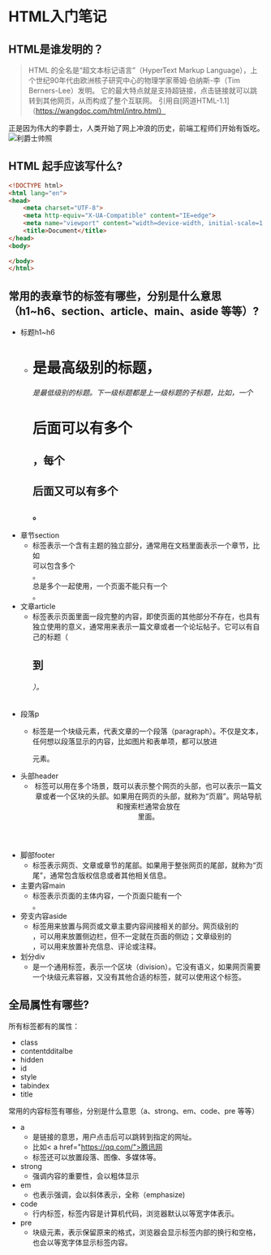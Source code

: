 # HTML入门笔记

## HTML是谁发明的？
> HTML 的全名是“超文本标记语言”（HyperText Markup Language），上个世纪90年代由欧洲核子研究中心的物理学家蒂姆·伯纳斯-李（Tim Berners-Lee）发明。
它的最大特点就是支持超链接，点击链接就可以跳转到其他网页，从而构成了整个互联网。
> 引用自[网道HTML-1.1]（https://wangdoc.com/html/intro.html）

正是因为伟大的李爵士，人类开始了网上冲浪的历史，前端工程师们开始有饭吃。
![利爵士帅照](http://t2.gstatic.com/licensed-image?q=tbn:ANd9GcQi-4GrRiraxgytp4QE_LvAVI3etbINALVH_8LfqWCCeAou6h_vb5-VvOme1kAY)

## HTML 起手应该写什么?
```html
<!DOCTYPE html>
<html lang="en">
<head>
    <meta charset="UTF-8">
    <meta http-equiv="X-UA-Compatible" content="IE=edge">
    <meta name="viewport" content="width=device-width, initial-scale=1.0">
    <title>Document</title>
</head>
<body>
    
</body>
</html>
```
## 常用的表章节的标签有哪些，分别是什么意思（h1~h6、section、article、main、aside 等等）?
- 标题h1~h6
  - <h1>是最高级别的标题，<h6>是最低级别的标题。下一级标题都是上一级标题的子标题，比如，一个<h1>后面可以有多个<h2>，每个<h2>后面又可以有多个<h3>。
- 章节section
  - <section>标签表示一个含有主题的独立部分，通常用在文档里面表示一个章节，比如<article>可以包含多个<section>。<section>总是多个一起使用，一个页面不能只有一个<section>。
- 文章article
  - <article>标签表示页面里面一段完整的内容，即使页面的其他部分不存在，也具有独立使用的意义，通常用来表示一篇文章或者一个论坛帖子。它可以有自己的标题（<h1>到<h6>）。
- 段落p
  - <p>标签是一个块级元素，代表文章的一个段落（paragraph）。不仅是文本，任何想以段落显示的内容，比如图片和表单项，都可以放进<p>元素。
- 头部header
  - <header>标签可以用在多个场景，既可以表示整个网页的头部，也可以表示一篇文章或者一个区块的头部。如果用在网页的头部，就称为“页眉”。网站导航和搜索栏通常会放在<header>里面。
- 脚部footer
  - <footer>标签表示网页、文章或章节的尾部。如果用于整张网页的尾部，就称为“页尾”，通常包含版权信息或者其他相关信息。
- 主要内容main
  - <main>标签表示页面的主体内容，一个页面只能有一个<main>。
- 旁支内容aside
  - <aside>标签用来放置与网页或文章主要内容间接相关的部分。网页级别的<aside>，可以用来放置侧边栏，但不一定就在页面的侧边；文章级别的<aside>，可以用来放置补充信息、评论或注释。
- 划分div
  - <div> 是一个通用标签，表示一个区块（division）。它没有语义，如果网页需要一个块级元素容器，又没有其他合适的标签，就可以使用这个标签。

## 全局属性有哪些?
所有标签都有的属性：
- class
- contentdditalbe
- hidden
- id
- style
- tabindex
- title

常用的内容标签有哪些，分别是什么意思（a、strong、em、code、pre 等等）
- a
  - <a>是链接的意思，用户点击后可以跳转到指定的网址。
  - 比如< a href="https://qq.com/">腾讯网</a>
  - <a>标签还可以放置段落、图像、多媒体等。
- strong
  - 强调内容的重要性，会以粗体显示
- em
  - 也表示强调，会以斜体表示，全称（emphasize)
- code
  - 行内标签，标签内容是计算机代码，浏览器默认以等宽字体表示。
- pre
  - 块级元素，表示保留原来的格式，浏览器会显示标签内部的换行和空格，也会以等宽字体显示标签内容。
